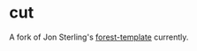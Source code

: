 # cut

A fork of Jon Sterling's [forest-template](https://git.sr.ht/~jonsterling/forest-template) currently.
